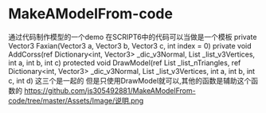 # MakeAModelFrom-code
通过代码制作模型的一个demo
在SCRIPT6中的代码可以当做是一个模板
private Vector3 Faxian(Vector3 a, Vector3 b, Vector3 c, int index = 0)
private void AddCorss(ref Dictionary<int, Vector3> _dic_v3Normal, List<Vector3> _list_v3Vertices, int a, int b, int c)
protected void DrawModel(ref List<int> _list_nTriangles, ref Dictionary<int, Vector3> _dic_v3Normal, List<Vector3> _list_v3Vertices, int a, int b, int c, int d)
这三个是一起的  但是只使用DrawModel就可以,其他的函数是辅助这个函数的
https://github.com/js305492881/MakeAModelFrom-code/tree/master/Assets/Image/说明.png
